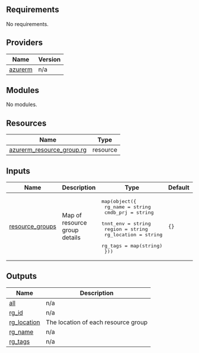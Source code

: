 ## Requirements

No requirements.

## Providers

| Name | Version |
|------|---------|
| <a name="provider_azurerm"></a> [azurerm](#provider\_azurerm) | n/a |

## Modules

No modules.

## Resources

| Name | Type |
|------|------|
| [azurerm_resource_group.rg](https://registry.terraform.io/providers/hashicorp/azurerm/latest/docs/resources/resource_group) | resource |

## Inputs

| Name | Description | Type | Default | Required |
|------|-------------|------|---------|:--------:|
| <a name="input_resource_groups"></a> [resource\_groups](#input\_resource\_groups) | Map of resource group details | <pre>map(object({<br>    rg_name     = string<br>    cmdb_prj    = string<br>    tnnt_env    = string<br>    region      = string<br>    rg_location = string<br>    rg_tags     = map(string)<br>  }))</pre> | `{}` | no |

## Outputs

| Name | Description |
|------|-------------|
| <a name="output_all"></a> [all](#output\_all) | n/a |
| <a name="output_rg_id"></a> [rg\_id](#output\_rg\_id) | n/a |
| <a name="output_rg_location"></a> [rg\_location](#output\_rg\_location) | The location of each resource group |
| <a name="output_rg_name"></a> [rg\_name](#output\_rg\_name) | n/a |
| <a name="output_rg_tags"></a> [rg\_tags](#output\_rg\_tags) | n/a |
